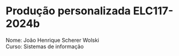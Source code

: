 # Produção personalizada ELC117-2024b

Nome: João Henrique Scherer Wolski \
Curso: Sistemas de informação
